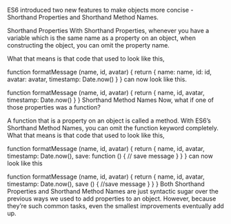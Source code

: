 ES6 introduced two new features to make objects more concise - Shorthand Properties and Shorthand Method Names.

Shorthand Properties
With Shorthand Properties, whenever you have a variable which is the same name as a property on an object, when constructing the object, you can omit the property name.

What that means is that code that used to look like this,

function formatMessage (name, id, avatar) {
  return {
    name: name,
    id: id,
    avatar: avatar,
    timestamp: Date.now()
  }
}
can now look like this.

function formatMessage (name, id, avatar) {
  return {
    name,
    id,
    avatar,
    timestamp: Date.now()
  }
}
Shorthand Method Names
Now, what if one of those properties was a function?

A function that is a property on an object is called a method. With ES6’s Shorthand Method Names, you can omit the function keyword completely. What that means is that code that used to look like this,

function formatMessage (name, id, avatar) {
  return {
    name,
    id,
    avatar,
    timestamp: Date.now(),
    save: function () {
      // save message
    }
  }
}
can now look like this

function formatMessage (name, id, avatar) {
  return {
    name,
    id,
    avatar,
    timestamp: Date.now(),
    save () {
      //save message
    }
  }
}
Both Shorthand Properties and Shorthand Method Names are just syntactic sugar over the previous ways we used to add properties to an object. However, because they’re such common tasks, even the smallest improvements eventually add up.